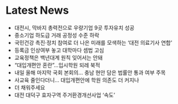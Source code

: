 # Latest News
-  대전시, 막바지 총력전으로 우량기업 9곳 투자유치 성공
-  중소기업 하도급 거래 공정성 수준 하락
-  국민건강 촉진·정치 참여로 더 나은 미래를 모색하는 ‘대전 의료기사 연합’
-  등록금 인상여부 놓고 대학마다 셈법 고심
-  교육정책은 백년대계 원칙 잊어서는 안돼
-  “대입개편안 혼란”…입시학원 되레 북적
-  내일 올해 마지막 국회 본회의… 충남 현안 담은 법률안 통과 여부 주목
-  사교육 줄인다더니… 대입개편안에 학원 의존도 더 커지나
-  더 채워주세요
-  대전 대덕구 효자구역 주거환경개선사업 ‘속도’
